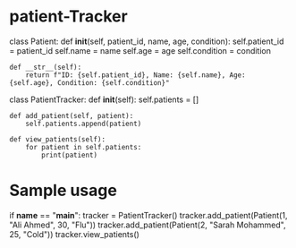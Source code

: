 # patient-Tracker
class Patient:
    def __init__(self, patient_id, name, age, condition):
        self.patient_id = patient_id
        self.name = name
        self.age = age
        self.condition = condition

    def __str__(self):
        return f"ID: {self.patient_id}, Name: {self.name}, Age: {self.age}, Condition: {self.condition}"

class PatientTracker:
    def __init__(self):
        self.patients = []

    def add_patient(self, patient):
        self.patients.append(patient)

    def view_patients(self):
        for patient in self.patients:
            print(patient)

# Sample usage
if __name__ == "__main__":
    tracker = PatientTracker()
    tracker.add_patient(Patient(1, "Ali Ahmed", 30, "Flu"))
    tracker.add_patient(Patient(2, "Sarah Mohammed", 25, "Cold"))
    tracker.view_patients()
    
